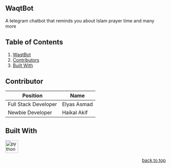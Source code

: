 ## WaqtBot
A telegram chatbot that reminds you about Islam prayer time and many more

## Table of Contents

  <ol>
    <li><a href="#waqtbot">WaqtBot</a></li>
    <li><a href="#contributor">Contributors</a></li>
    <li><a href="#built-with">Built With</a></li>
  </ol>

## Contributor

| Position               | Name         |
|------------------------|--------------|
| Full Stack Developer   | Elyas Asmad  |
| Newbie Developer       | Haikal Akif  |

## Built With

<img src="https://seeklogo.com/images/P/python-logo-A32636CAA3-seeklogo.com.png" alt="python" width="40" height="40"/>

<p align="right"><a href="#WaqtBot">back to top</a></p>
